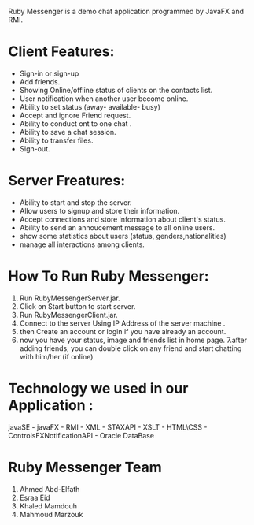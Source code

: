Ruby Messenger is a demo chat application programmed by JavaFX and RMI.

# Client Features:
* Sign-in or sign-up 
* Add friends.
* Showing Online/offline status of clients on the contacts list.
* User notification when another user become online.
* Ability to set status (away- available- busy)
* Accept and ignore Friend request.
* Ability to conduct ont to one chat .
* Ability to save a chat session.
* Ability to transfer files.
* Sign-out.

# Server Freatures:
* Ability to start and stop the server.
* Allow users to signup and store their information.
* Accept connections and store information about client's status.
* Ability to send an annoucement message to all online users.
* show some statistics about users (status, genders,nationalities)
* manage all interactions among clients.

# How To Run Ruby Messenger:
1. Run RubyMessengerServer.jar.
2. Click on Start button to start server. 
3. Run RubyMessengerClient.jar.
4. Connect to the server Using IP Address of the server machine . 
5. then Create an account or login if you have already an account.
6. now you have your status, image and friends list in home page.
7.after adding friends, you can double click on any friend and start chatting with him/her (if online)

# Technology we used in our Application :
javaSE - javaFX - RMI - XML - STAXAPI - XSLT - HTML\CSS - ControlsFXNotificationAPI - Oracle DataBase 

# Ruby Messenger Team
1. Ahmed Abd-Elfath
2. Esraa Eid
3. Khaled Mamdouh
4. Mahmoud Marzouk

